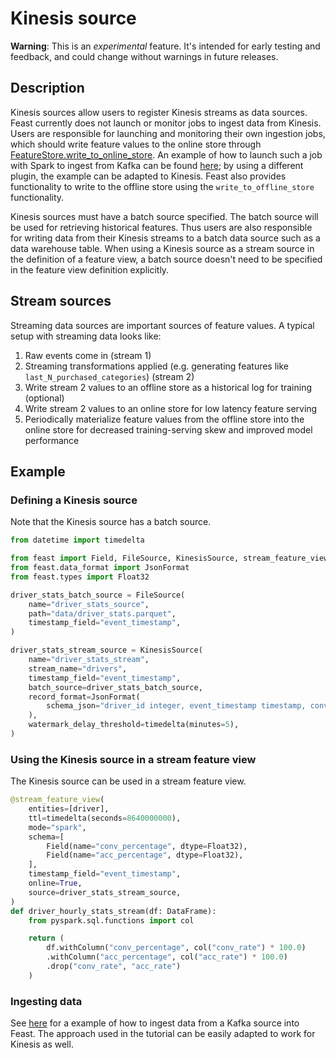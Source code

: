 # Kinesis source

**Warning**: This is an _experimental_ feature. It's intended for early testing and feedback, and could change without warnings in future releases.

## Description

Kinesis sources allow users to register Kinesis streams as data sources. Feast currently does not launch or monitor jobs to ingest data from Kinesis. Users are responsible for launching and monitoring their own ingestion jobs, which should write feature values to the online store through [FeatureStore.write_to_online_store](https://rtd.feast.dev/en/latest/index.html#feast.feature_store.FeatureStore.write_to_online_store). An example of how to launch such a job with Spark to ingest from Kafka can be found [here](https://github.com/feast-dev/feast/tree/master/sdk/python/feast/infra/contrib); by using a different plugin, the example can be adapted to Kinesis. Feast also provides functionality to write to the offline store using the `write_to_offline_store` functionality.

Kinesis sources must have a batch source specified. The batch source will be used for retrieving historical features. Thus users are also responsible for writing data from their Kinesis streams to a batch data source such as a data warehouse table. When using a Kinesis source as a stream source in the definition of a feature view, a batch source doesn't need to be specified in the feature view definition explicitly.

## Stream sources
Streaming data sources are important sources of feature values. A typical setup with streaming data looks like:

1. Raw events come in (stream 1)
2. Streaming transformations applied (e.g. generating features like `last_N_purchased_categories`) (stream 2)
3. Write stream 2 values to an offline store as a historical log for training (optional)
4. Write stream 2 values to an online store for low latency feature serving
5. Periodically materialize feature values from the offline store into the online store for decreased training-serving skew and improved model performance

## Example
### Defining a Kinesis source
Note that the Kinesis source has a batch source.
```python
from datetime import timedelta

from feast import Field, FileSource, KinesisSource, stream_feature_view
from feast.data_format import JsonFormat
from feast.types import Float32

driver_stats_batch_source = FileSource(
    name="driver_stats_source",
    path="data/driver_stats.parquet",
    timestamp_field="event_timestamp",
)

driver_stats_stream_source = KinesisSource(
    name="driver_stats_stream",
    stream_name="drivers",
    timestamp_field="event_timestamp",
    batch_source=driver_stats_batch_source,
    record_format=JsonFormat(
        schema_json="driver_id integer, event_timestamp timestamp, conv_rate double, acc_rate double, created timestamp"
    ),
    watermark_delay_threshold=timedelta(minutes=5),
)
```

### Using the Kinesis source in a stream feature view
The Kinesis source can be used in a stream feature view.
```python
@stream_feature_view(
    entities=[driver],
    ttl=timedelta(seconds=8640000000),
    mode="spark",
    schema=[
        Field(name="conv_percentage", dtype=Float32),
        Field(name="acc_percentage", dtype=Float32),
    ],
    timestamp_field="event_timestamp",
    online=True,
    source=driver_stats_stream_source,
)
def driver_hourly_stats_stream(df: DataFrame):
    from pyspark.sql.functions import col

    return (
        df.withColumn("conv_percentage", col("conv_rate") * 100.0)
        .withColumn("acc_percentage", col("acc_rate") * 100.0)
        .drop("conv_rate", "acc_rate")
    )
```

### Ingesting data
See [here](https://github.com/feast-dev/streaming-tutorial) for a example of how to ingest data from a Kafka source into Feast. The approach used in the tutorial can be easily adapted to work for Kinesis as well.
